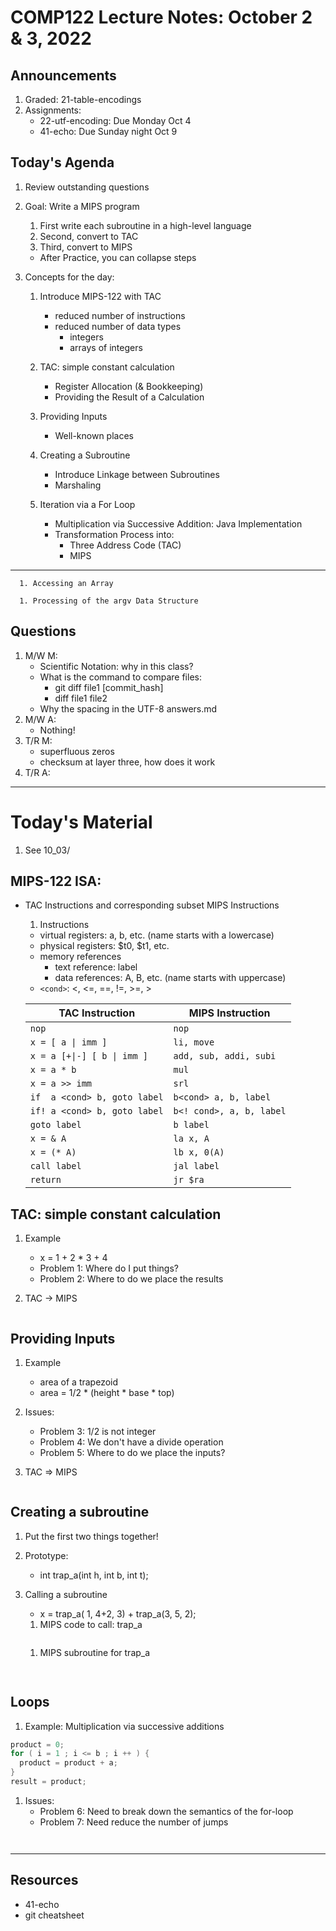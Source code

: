 # COMP122 Lecture Notes: October 2 & 3, 2022

## Announcements
   1. Graded: 21-table-encodings
   1. Assignments:
      - 22-utf-encoding: Due Monday Oct 4
      - 41-echo: Due Sunday night Oct 9

## Today's Agenda
   1. Review outstanding questions

   1. Goal: Write a MIPS program
      1. First write each subroutine in a high-level language
      1. Second, convert to TAC
      1. Third, convert to MIPS
      * After Practice, you can collapse steps


   1. Concepts for the day:
      1. Introduce MIPS-122 with TAC
         - reduced number of instructions
         - reduced number of data types
           * integers
           * arrays of integers

      1. TAC: simple constant calculation
         - Register Allocation (& Bookkeeping)
         - Providing the Result of a Calculation

      1. Providing Inputs
         - Well-known places

      1. Creating a Subroutine
         - Introduce Linkage between Subroutines
         - Marshaling

      1. Iteration via a For Loop
         - Multiplication via Successive Addition: Java Implementation
         - Transformation Process into:
           - Three Address Code (TAC)
           - MIPS
---
      1. Accessing an Array

      1. Processing of the argv Data Structure


## Questions
   1. M/W M:
      - Scientific Notation: why in this class?
      - What is the command to compare files:
        * git diff file1 [commit_hash]
        * diff file1 file2
      - Why the spacing in the UTF-8 answers.md
   1. M/W A:
      - Nothing!
   1. T/R M: 
      - superfluous zeros
      - checksum at layer three, how does it work
   1. T/R A: 


---
# Today's Material
  1. See 10_03/

## MIPS-122 ISA:
   * TAC Instructions and corresponding subset MIPS Instructions

     1. Instructions
      - virtual registers: a, b, etc.  (name starts with a lowercase)
      - physical registers: $t0, $t1, etc.
      - memory references
        - text reference: label
        - data references: A, B, etc. (name starts with uppercase)
      - `<cond>`:  <, <=, ==, !=, >=, >
  
      | TAC Instruction               | MIPS Instruction          |
      |-------------------------------|---------------------------|
      | `nop`                         | `nop`                     |
      | `x = [ a \| imm ]`            | `li, move`                |
      | `x = a [+\|-] [ b \| imm ]`   | `add, sub, addi, subi`    |
      | `x = a * b`                   | `mul`                     |
      | `x = a >> imm`                | `srl`                     |
      | `if  a <cond> b, goto label`  | `b<cond> a, b, label`     |
      | `if! a <cond> b, goto label`  | `b<! cond>, a, b, label`  |
      | `goto label`                  | `b label`                 |
      | `x = & A`                     | `la x, A`                 |
      | `x = (* A)`                   | `lb x, 0(A)`              |
      | `call label`                  | `jal label`               |
      | `return`                      | `jr $ra`                  |

## TAC: simple constant calculation
  1. Example
     - x = 1 + 2 * 3 + 4
     * Problem 1: Where do I put things?
     * Problem 2: Where to do we place the results

  1. TAC -> MIPS

  ```
  ```

## Providing Inputs 
  1. Example
     * area of a trapezoid
     * area = 1/2 * (height * base * top)
      
  1. Issues:
     * Problem 3: 1/2 is not integer
     * Problem 4: We don't have a divide operation
     * Problem 5: Where to do we place the inputs?

  1. TAC => MIPS

  ```
  ```


## Creating a subroutine
  1. Put the first two things together!

  1. Prototype:
     - int trap_a(int h, int b, int t);

  1. Calling a subroutine
     - x = trap_a( 1, 4+2, 3) + trap_a(3, 5, 2);

     1. MIPS code to call: trap_a
     ```

     ```

     1. MIPS subroutine for trap_a
     ```mips
   
     ```



## Loops

  1. Example:  Multiplication via successive additions

   ```java
   product = 0;
   for ( i = 1 ; i <= b ; i ++ ) {
     product = product + a;
   }
   result = product;
   ```

  1. Issues:
     * Problem 6: Need to break down the semantics of the for-loop
     * Problem 7: Need reduce the number of jumps

   ```java

   ```


   ```mips
 
   ```




---
## Resources
   * 41-echo
   * git cheatsheet

